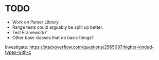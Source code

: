 
# TODO
- Work on Parser Library
- Range tests could arguably be split up better.
- Test Framework?
- Other base classes that do basic things?

Investigate:
https://stackoverflow.com/questions/2565097/higher-kinded-types-with-c